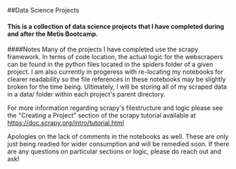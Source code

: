 ##Data Science Projects

#### This is a collection of data science projects that I have completed during and after the Metis Bootcamp. 

####Notes
Many of the projects I have completed use the scrapy framework. In terms of code location, the actual logic for the webscrapers can be found in the python files located in the spiders folder of a given project. I am also currently in progeress with re-locating my notebooks for clearer readability so the file references in these notebooks may be slightly broken for the time being. Ultimately, I will be storing all of my scraped data in a data/ folder within each project's parent directory. 

For more information regarding scrapy's filestructure and logic please see the "Creating a Project" section of the scrapy tutorial available at https://doc.scrapy.org/intro/tutorial.html

Apologies on the lack of comments in the notebooks as well. These are only just being readied for wider consumption and will be remedied soon. If there are any questions on particular sections or logic, please do reach out and ask!
